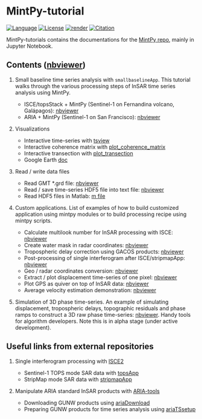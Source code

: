 # MintPy-tutorial

[![Language](https://img.shields.io/badge/python-3.5%2B-blue.svg)](https://www.python.org/)
[![License](https://img.shields.io/badge/license-GPLv3-yellow.svg)](https://github.com/insarlab/MintPy-tutorial/blob/master/LICENSE)
[![render](https://img.shields.io/badge/render-nbviewer-orange.svg)](https://nbviewer.jupyter.org/github/insarlab/MintPy-tutorial/tree/master/)
[![Citation](https://img.shields.io/badge/doi-10.1016%2Fj.cageo.2019.104331-blue)](https://doi.org/10.1016/j.cageo.2019.104331)

MintPy-tutorials contains the documentations for the [MintPy repo](https://github.com/insarlab/MintPy), mainly in Jupyter Notebook.

## Contents ([nbviewer](https://nbviewer.jupyter.org/github/insarlab/MintPy-tutorial/tree/master/))

1. Small baseline time series analysis with `smallbaselineApp`. This tutorial walks through the various processing steps of InSAR time series analysis using MintPy.     

   - ISCE/topsStack + MintPy (Sentinel-1 on Fernandina volcano, Galápagos): [nbviewer](https://nbviewer.jupyter.org/github/insarlab/MintPy-tutorial/blob/master/smallbaselineApp.ipynb)
   - ARIA + MintPy (Sentinel-1 on San Francisco): [nbviewer](https://nbviewer.jupyter.org/github/insarlab/MintPy-tutorial/blob/master/smallbaselineApp_aria.ipynb)

2. Visualizations   

   - Interactive time-series with [tsview](https://nbviewer.jupyter.org/github/insarlab/MintPy-tutorial/blob/master/visualization/tsview.ipynb)
   - Interactive coherence matrix with [plot_coherence_matrix](https://nbviewer.jupyter.org/github/insarlab/MintPy-tutorial/blob/master/visualization/plot_coherence_matrix.ipynb)
   - Interactive transection with [plot_transection](https://nbviewer.jupyter.org/github/insarlab/MintPy-tutorial/blob/master/visualization/plot_transection.ipynb)
   - Google Earth [doc](https://mintpy.readthedocs.io/en/latest/google_earth/)

3. Read / write data files

   - Read GMT *.grd file: [nbviewer](https://nbviewer.jupyter.org/github/insarlab/MintPy-tutorial/blob/master/io/read_gmt_grd.ipynb)
   - Read / save time-series HDF5 file into text file: [nbviewer](https://nbviewer.jupyter.org/github/insarlab/MintPy-tutorial/blob/master/io/save_data2text.ipynb)
   - Read HDF5 files in Matlab: [m file](./io/read_hdf5.m)

4. Custom applications. List of examples of how to build customized application using mintpy modules or to build processing recipe using mintpy scripts.     

   - Calculate multilook number for InSAR processing with ISCE: [nbviewer](https://nbviewer.jupyter.org/github/insarlab/MintPy-tutorial/blob/master/applications/calc_multilook_number.ipynb)
   - Create water mask in radar coordinates: [nbviewer](https://nbviewer.jupyter.org/github/insarlab/MintPy-tutorial/blob/master/applications/water_mask.ipynb)
   - Tropospheric delay correction using GACOS products: [nbviewer](https://nbviewer.jupyter.org/github/insarlab/MintPy-tutorial/blob/master/applications/tropo_gacos.ipynb)
   - Post-processing of single interferogram after ISCE/stripmapApp: [nbviewer](https://nbviewer.jupyter.org/github/insarlab/MintPy-tutorial/blob/master/applications/stripmapApp_postprocessing.ipynb)
   - Geo / radar coordinates conversion: [nbviewer](https://nbviewer.jupyter.org/github/insarlab/MintPy-tutorial/blob/master/applications/coordinate_conversion.ipynb)
   - Extract / plot displacement time-series of one pixel: [nbviewer](https://nbviewer.jupyter.org/github/insarlab/MintPy-tutorial/blob/master/applications/plot_displacement_timeseries.ipynb)
   - Plot GPS as quiver on top of InSAR data: [nbviewer](https://nbviewer.jupyter.org/github/insarlab/MintPy-tutorial/blob/master/applications/plot_gps_quiver.ipynb)
   - Average velocity estimation demonstration: [nbviewer](https://nbviewer.jupyter.org/github/insarlab/MintPy-tutorial/blob/master/applications/timeseries2velocity.ipynb)

5. Simulation of 3D phase time-series. An example of simulating displacement, tropospheric delays, topographic residuals and phase ramps to construct a 3D raw phase time-series: [nbviewer](https://nbviewer.jupyter.org/github/insarlab/MintPy-tutorial/tree/master/simulations/). Handy tools for algorithm developers. Note this is in alpha stage (under active development).    

## Useful links from external repositories ##

1. Single interferogram processing with [ISCE2](https://github.com/isce-framework/isce2-docs/tree/master/Notebooks)

   - Sentinel-1 TOPS mode SAR data with [topsApp](https://nbviewer.jupyter.org/github/isce-framework/isce2-docs/blob/master/Notebooks/TOPS/Tops.ipynb)
   - StripMap mode SAR data with [stripmapApp](https://nbviewer.jupyter.org/github/isce-framework/isce2-docs/blob/master/Notebooks/Stripmap/stripmapApp.ipynb)

2. Manipulate ARIA standard InSAR products with [ARIA-tools](https://github.com/aria-tools/ARIA-tools-docs)

   - Downloading GUNW products using [ariaDownload](https://nbviewer.jupyter.org/github/aria-tools/ARIA-tools-docs/blob/master/JupyterDocs/ariaDownload/ariaDownload_tutorial.ipynb)
   - Preparing GUNW products for time series analysis using [ariaTSsetup](https://nbviewer.jupyter.org/github/aria-tools/ARIA-tools-docs/blob/master/JupyterDocs/ariaTSsetup/ariaTSsetup_tutorial.ipynb)

